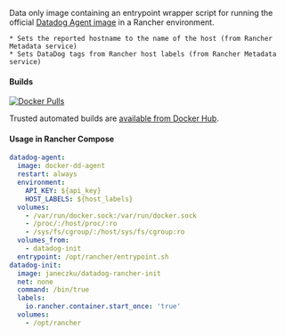 Data only image containing an entrypoint wrapper script for running the official [Datadog Agent image](https://www.github.com/DataDog/docker-dd-agent) in a Rancher environment.

    * Sets the reported hostname to the name of the host (from Rancher Metadata service)
    * Sets DataDog tags from Rancher host labels (from Rancher Metadata service)

#### Builds

[![Docker Pulls](https://img.shields.io/docker/pulls/janeczku/datadog-rancher-init.svg)](https://hub.docker.com/r/janeczku/datadog-rancher-init)

Trusted automated builds are [available from Docker Hub](https://hub.docker.com/r/janeczku/datadog-rancher-init).

#### Usage in Rancher Compose

```YAML
datadog-agent:
  image: docker-dd-agent
  restart: always
  environment:
    API_KEY: ${api_key}
    HOST_LABELS: ${host_labels}
  volumes:
    - /var/run/docker.sock:/var/run/docker.sock
    - /proc/:/host/proc/:ro
    - /sys/fs/cgroup/:/host/sys/fs/cgroup:ro
  volumes_from:
    - datadog-init
  entrypoint: /opt/rancher/entrypoint.sh
datadog-init:
  image: janeczku/datadog-rancher-init
  net: none
  command: /bin/true
  labels:
    io.rancher.container.start_once: 'true'
  volumes:
    - /opt/rancher
```
